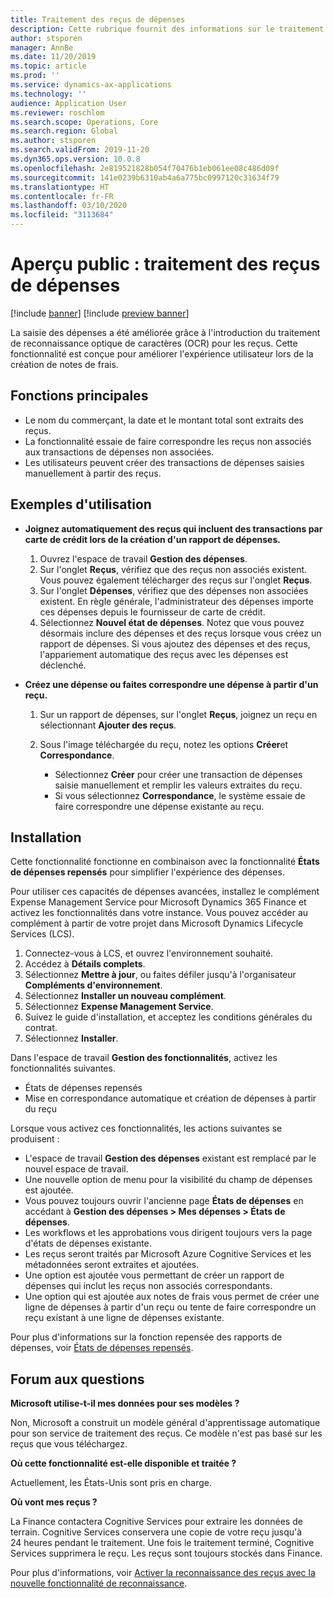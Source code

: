 ```yaml
---
title: Traitement des reçus de dépenses
description: Cette rubrique fournit des informations sur le traitement de reconnaissance optique de caractères (OCR) pour les reçus. Cette fonctionnalité est conçue pour améliorer l'expérience utilisateur lors de la création de notes de frais dans Microsoft Dynamics 365 Finance.
author: stsporen
manager: AnnBe
ms.date: 11/20/2019
ms.topic: article
ms.prod: ''
ms.service: dynamics-ax-applications
ms.technology: ''
audience: Application User
ms.reviewer: roschlom
ms.search.scope: Operations, Core
ms.search.region: Global
ms.author: stsporen
ms.search.validFrom: 2019-11-20
ms.dyn365.ops.version: 10.0.8
ms.openlocfilehash: 2e819521828b054f70476b1eb061ee08c486d09f
ms.sourcegitcommit: 141e0239b6310ab4a6a775bc0997120c31634f79
ms.translationtype: HT
ms.contentlocale: fr-FR
ms.lasthandoff: 03/10/2020
ms.locfileid: "3113684"
---
```

# <a name="public-preview-expense-receipt-processing"></a>Aperçu public : traitement des reçus de dépenses

[!include [banner](../includes/banner.md)]
[!include [preview banner](../includes/preview-banner.md)]


La saisie des dépenses a été améliorée grâce à l'introduction du traitement de reconnaissance optique de caractères (OCR) pour les reçus. Cette fonctionnalité est conçue pour améliorer l'expérience utilisateur lors de la création de notes de frais.

## <a name="key-features"></a>Fonctions principales

- Le nom du commerçant, la date et le montant total sont extraits des reçus.
- La fonctionnalité essaie de faire correspondre les reçus non associés aux transactions de dépenses non associées.
- Les utilisateurs peuvent créer des transactions de dépenses saisies manuellement à partir des reçus.

## <a name="usage-examples"></a>Exemples d'utilisation

- **Joignez automatiquement des reçus qui incluent des transactions par carte de crédit lors de la création d'un rapport de dépenses.**

    1. Ouvrez l'espace de travail **Gestion des dépenses**.
    2. Sur l'onglet **Reçus**, vérifiez que des reçus non associés existent. Vous pouvez également télécharger des reçus sur l'onglet **Reçus**.
    3. Sur l'onglet **Dépenses**, vérifiez que des dépenses non associées existent. En règle générale, l'administrateur des dépenses importe ces dépenses depuis le fournisseur de carte de crédit.
    4. Sélectionnez **Nouvel état de dépenses**. Notez que vous pouvez désormais inclure des dépenses et des reçus lorsque vous créez un rapport de dépenses. Si vous ajoutez des dépenses et des reçus, l'appariement automatique des reçus avec les dépenses est déclenché.

- **Créez une dépense ou faites correspondre une dépense à partir d'un reçu.**

    1. Sur un rapport de dépenses, sur l'onglet **Reçus**, joignez un reçu en sélectionnant **Ajouter des reçus**.
    2. Sous l'image téléchargée du reçu, notez les options **Créer**et **Correspondance**.

        - Sélectionnez **Créer** pour créer une transaction de dépenses saisie manuellement et remplir les valeurs extraites du reçu.
        - Si vous sélectionnez **Correspondance**, le système essaie de faire correspondre une dépense existante au reçu.

## <a name="installation"></a>Installation

Cette fonctionnalité fonctionne en combinaison avec la fonctionnalité **États de dépenses repensés** pour simplifier l'expérience des dépenses.

Pour utiliser ces capacités de dépenses avancées, installez le complément Expense Management Service pour Microsoft Dynamics 365 Finance et activez les fonctionnalités dans votre instance. Vous pouvez accéder au complément à partir de votre projet dans Microsoft Dynamics Lifecycle Services (LCS).

1. Connectez-vous à LCS, et ouvrez l'environnement souhaité.
2. Accédez à **Détails complets**.
3. Sélectionnez **Mettre à jour**, ou faites défiler jusqu'à l'organisateur **Compléments d'environnement**.
4. Sélectionnez **Installer un nouveau complément**.
5. Sélectionnez **Expense Management Service**.
6. Suivez le guide d'installation, et acceptez les conditions générales du contrat.
7. Sélectionnez **Installer**.

Dans l'espace de travail **Gestion des fonctionnalités**, activez les fonctionnalités suivantes.

- États de dépenses repensés
- Mise en correspondance automatique et création de dépenses à partir du reçu

Lorsque vous activez ces fonctionnalités, les actions suivantes se produisent :

- L'espace de travail **Gestion des dépenses** existant est remplacé par le nouvel espace de travail.
- Une nouvelle option de menu pour la visibilité du champ de dépenses est ajoutée.
- Vous pouvez toujours ouvrir l'ancienne page **États de dépenses** en accédant à **Gestion des dépenses > Mes dépenses > États de dépenses**.
- Les workflows et les approbations vous dirigent toujours vers la page d'états de dépenses existante.
- Les reçus seront traités par Microsoft Azure Cognitive Services et les métadonnées seront extraites et ajoutées.
- Une option est ajoutée vous permettant de créer un rapport de dépenses qui inclut les reçus non associés correspondants.
- Une option qui est ajoutée aux notes de frais vous permet de créer une ligne de dépenses à partir d'un reçu ou tente de faire correspondre un reçu existant à une ligne de dépenses existante.

Pour plus d'informations sur la fonction repensée des rapports de dépenses, voir [États de dépenses repensés](ExpenseWorkspaceNew.md).

## <a name="frequently-asked-questions"></a>Forum aux questions

**Microsoft utilise-t-il mes données pour ses modèles ?**

Non, Microsoft a construit un modèle général d'apprentissage automatique pour son service de traitement des reçus. Ce modèle n'est pas basé sur les reçus que vous téléchargez.

**Où cette fonctionnalité est-elle disponible et traitée ?**

Actuellement, les États-Unis sont pris en charge.

**Où vont mes reçus ?**

La Finance contactera Cognitive Services pour extraire les données de terrain. Cognitive Services conservera une copie de votre reçu jusqu'à 24 heures pendant le traitement. Une fois le traitement terminé, Cognitive Services supprimera le reçu. Les reçus sont toujours stockés dans Finance.

Pour plus d'informations, voir [Activer la reconnaissance des reçus avec la nouvelle fonctionnalité de reconnaissance](https://azure.microsoft.com/blog/enable-receipt-understanding-with-form-recognizer-s-new-capability/).
